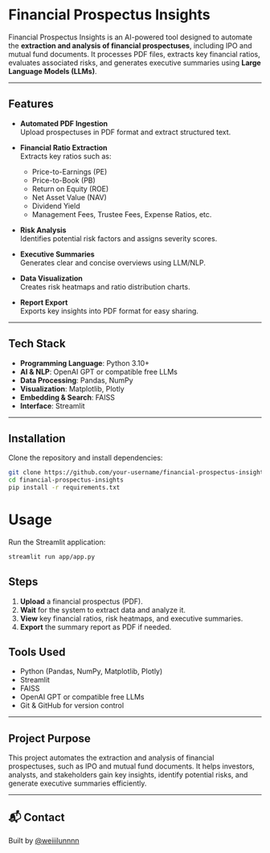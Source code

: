 # Financial Prospectus Insights

Financial Prospectus Insights is an AI-powered tool designed to automate the **extraction and analysis of financial prospectuses**, including IPO and mutual fund documents. It processes PDF files, extracts key financial ratios, evaluates associated risks, and generates executive summaries using **Large Language Models (LLMs)**.

---

## Features

- **Automated PDF Ingestion**  
  Upload prospectuses in PDF format and extract structured text.

- **Financial Ratio Extraction**  
  Extracts key ratios such as:
  - Price-to-Earnings (PE)  
  - Price-to-Book (PB)  
  - Return on Equity (ROE)  
  - Net Asset Value (NAV)  
  - Dividend Yield  
  - Management Fees, Trustee Fees, Expense Ratios, etc.

- **Risk Analysis**  
  Identifies potential risk factors and assigns severity scores.

- **Executive Summaries**  
  Generates clear and concise overviews using LLM/NLP.

- **Data Visualization**  
  Creates risk heatmaps and ratio distribution charts.

- **Report Export**  
  Exports key insights into PDF format for easy sharing.

---

## Tech Stack

- **Programming Language**: Python 3.10+  
- **AI & NLP**: OpenAI GPT or compatible free LLMs  
- **Data Processing**: Pandas, NumPy  
- **Visualization**: Matplotlib, Plotly  
- **Embedding & Search**: FAISS  
- **Interface**: Streamlit  

---

## Installation

Clone the repository and install dependencies:

```bash
git clone https://github.com/your-username/financial-prospectus-insights.git
cd financial-prospectus-insights
pip install -r requirements.txt
```

# Usage

Run the Streamlit application:

```bash
streamlit run app/app.py
```

## Steps

1. **Upload** a financial prospectus (PDF).  
2. **Wait** for the system to extract data and analyze it.  
3. **View** key financial ratios, risk heatmaps, and executive summaries.  
4. **Export** the summary report as PDF if needed.

 ## Tools Used

- Python (Pandas, NumPy, Matplotlib, Plotly)
- Streamlit
- FAISS
- OpenAI GPT or compatible free LLMs
- Git & GitHub for version control

---

## Project Purpose

This project automates the extraction and analysis of financial prospectuses, such as IPO and mutual fund documents. It helps investors, analysts, and stakeholders gain key insights, identify potential risks, and generate executive summaries efficiently.

---

## 📬 Contact

Built by [@weiiilunnnn](https://github.com/weiiilunnnn)
